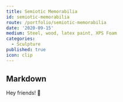 ```yaml
---
title: Semiotic Memorabilia
id: semiotic-memorabilia
route: /portfolio/semiotic-memorabilia
date: '2020-09-15'
medium: Steel, wood, latex paint, XPS Foam
categories:
  - Sculpture
published: true
icon: clip
---
```


## Markdown

Hey friends! 👋

